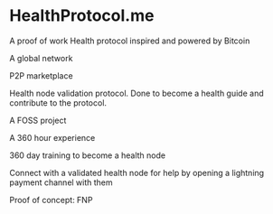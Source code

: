 # HealthProtocol.me


A proof of work Health protocol inspired and powered by Bitcoin

A global network

P2P marketplace

Health node validation protocol. Done to become a health guide and contribute to the protocol.

A FOSS project

A 360 hour experience

360 day training to become a health node

Connect with a validated health node for help by opening a lightning payment channel with them

Proof of concept: FNP
